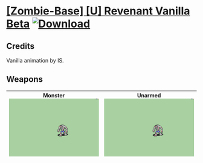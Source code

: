 # [\[Zombie-Base\] \[U\] Revenant Vanilla Beta](./) [![Download](https://img.shields.io/badge/Download-%5BZombie--Base%5D%20%5BU%5D%20Revenant%20Vanilla%20Beta-red)](https://minhaskamal.github.io/DownGit/#/home?url=https://github.com/Klokinator/FE-Repo/tree/main/Battle%20Animations/Monsters%20-%20Basic%20Types/%5BZombie-Base%5D%20%5BU%5D%20Revenant%20Vanilla%20Beta)
## Credits

Vanilla animation by IS.

## Weapons

| <b>Monster</b><br/><img alt="Monster animation" src="./8.%20Monster/Monster.gif"/> | <b>Unarmed</b><br/><img alt="Unarmed animation" src="./8.%20Unarmed/Unarmed.gif"/> |
| :---: | :---: |
